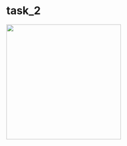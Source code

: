 # task_2

<img src="https://github.com/kevadiyaharshita/Core_Flutter/assets/133105068/3564e2a7-f374-4165-841a-2d8294826366" width="300px">
